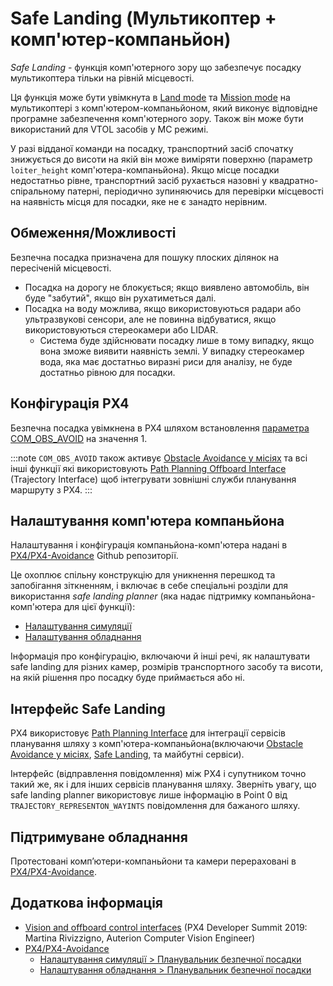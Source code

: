 # Safe Landing (Мультикоптер + комп'ютер-компаньйон)

_Safe Landing_ - функція комп'ютерного зору що забезпечує посадку мультикоптера тільки на рівній місцевості.

Ця функція може бути увімкнута в [Land mode](../flight_modes_mc/land.md) та [Mission mode](../flight_modes_mc/mission.md) на мультикоптері з комп'ютером-компаньйоном, який виконує відповідне програмне забезпечення комп'ютерного зору. Також він може бути використаний для VTOL засобів у MC режимі.

У разі відданої команди на посадку, транспортний засіб спочатку знижується до висоти на якій він може виміряти поверхню (параметр `loiter_height` комп'ютера-компаньйона). Якщо місце посадки недостатньо рівне, транспортний засіб рухається назовні у квадратно-спіральному патерні, періодично зупиняючись для перевірки місцевості на наявність місця для посадки, яке не є занадто нерівним.

## Обмеження/Можливості

Безпечна посадка призначена для пошуку плоских ділянок на пересіченій місцевості.

- Посадка на дорогу не блокується; якщо виявлено автомобіль, він буде "забутий", якщо він рухатиметься далі.
- Посадка на воду можлива, якщо використовуються радари або ультразвукові сенсори, але не повинна відбуватися, якщо використовуються стереокамери або LIDAR.
  - Система буде здійснювати посадку лише в тому випадку, якщо вона зможе виявити наявність землі. У випадку стереокамер вода, яка має достатньо виразні риси для аналізу, не буде достатньо рівною для посадки.

## Конфігурація PX4

Безпечна посадка увімкнена в PX4 шляхом встановлення [параметра](../advanced_config/parameters.md) [COM_OBS_AVOID](../advanced_config/parameter_reference.md#COM_OBS_AVOID) на значення 1.

:::note
`COM_OBS_AVOID` також активує [Obstacle Avoidance у місіях](../computer_vision/obstacle_avoidance.md#mission_mode) та всі інші функції які використовують [Path Planning Offboard Interface](../computer_vision/path_planning_interface.md) (Trajectory Interface) щоб інтегрувати зовнішні служби планування маршруту з PX4.
:::

## Налаштування комп'ютера компаньйона

Налаштування і конфігурація компаньйона-комп'ютера надані в [PX4/PX4-Avoidance](https://github.com/PX4/PX4-Avoidance) Github репозиторії.

Це охоплює спільну конструкцію для уникнення перешкод та запобігання зіткненням, і включає в себе спеціальні розділи для використання _safe landing planner_ (яка надає підтримку компаньйона-комп'ютера для цієї функції):

- [Налаштування симуляції](https://github.com/PX4/PX4-Avoidance#safe-landing-planner)
- [Налаштування обладнання](https://github.com/PX4/PX4-Avoidance#safe-landing-planner-1)

Інформація про конфігурацію, включаючи й інші речі, як налаштувати safe landing для різних камер, розмірів транспортного засобу та висоти, на якій рішення про посадку буде приймається або ні.

<a id="interface"></a>

## Інтерфейс Safe Landing

PX4 використовує [Path Planning Interface](../computer_vision/path_planning_interface.md) для інтеграції сервісів планування шляху з комп'ютера-компаньйона(включаючи [Obstacle Avoidance у місіях](../computer_vision/obstacle_avoidance.md#mission_mode), [Safe Landing](../computer_vision/safe_landing.md), та майбутні сервіси).

Інтерфейс (відправлення повідомлення) між PX4 і супутником точно такий же, як і для інших сервісів планування шляху. Зверніть увагу, що safe landing planner використовує лише інформацію в Point 0 від `TRAJECTORY_REPRESENTON_WAYINTS` повідомлення для бажаного шляху.

## Підтримуване обладнання

Протестовані комп’ютери-компаньйони та камери перераховані в [PX4/PX4-Avoidance](https://github.com/PX4/PX4-Avoidance#run-on-hardware).

## Додаткова інформація

- [Vision and offboard control interfaces](https://youtu.be/CxIsJWtVaTA?t=963) (PX4 Developer Summit 2019: Martina Rivizzigno, Auterion Computer Vision Engineer)
- [PX4/PX4-Avoidance](https://github.com/PX4/PX4-Avoidance)
  - [Налаштування симуляції > Планувальник безпечної посадки](https://github.com/PX4/PX4-Avoidance#safe-landing-planner)
  - [Налаштування обладнання > Планувальник безпечної посадки](https://github.com/PX4/PX4-Avoidance#safe-landing-planner-1)
